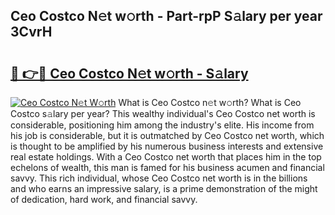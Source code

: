 ## Ceo Costco N𝚎t w𝚘rth - Part-rpP S𝚊lary per year 3CvrH

# <h2><a href="http://gc2krqx.nevu.top/?p=Ceo+Costco">🔗 👉🔴 Ceo Costco N𝚎t w𝚘rth - S𝚊lary</a></h2>

[![Ceo Costco N𝚎t W𝚘rth](https://i.imgur.com/Oavwk0R.jpeg)](http://gc2krqx.nevu.top/?p=Ceo+Costco)
What is Ceo Costco n𝚎t w𝚘rth? What is Ceo Costco s𝚊lary per year?
This wealthy individual's Ceo Costco net worth is considerable, positioning him among the industry's elite. His income from his job is considerable, but it is outmatched by Ceo Costco net worth, which is thought to be amplified by his numerous business interests and extensive real estate holdings. With a Ceo Costco net worth that places him in the top echelons of wealth, this man is famed for his business acumen and financial savvy. This rich individual, whose Ceo Costco net worth is in the billions and who earns an impressive salary, is a prime demonstration of the might of dedication, hard work, and financial savvy.
